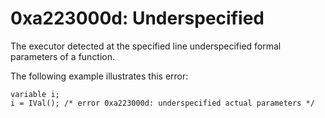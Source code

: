 # 0xa223000d: Underspecified

The executor detected at the specified line underspecified formal parameters of a function.

&#x20;

The following example illustrates this error:

```
variable i;
i = IVal(); /* error 0xa223000d: underspecified actual parameters */
```
